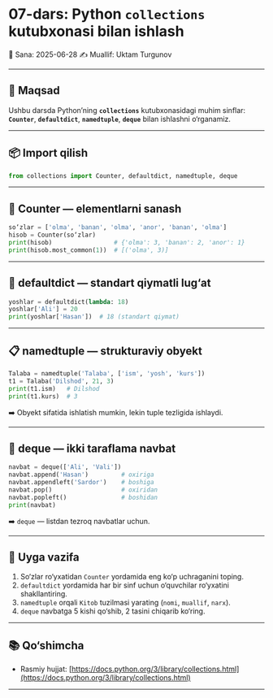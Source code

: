 # 07-dars: Python `collections` kutubxonasi bilan ishlash

📅 Sana: 2025-06-28
✍️ Muallif: Uktam Turgunov

---

## 🎯 Maqsad

Ushbu darsda Python’ning **`collections`** kutubxonasidagi muhim sinflar:
**`Counter`**, **`defaultdict`**, **`namedtuple`**, **`deque`** bilan ishlashni o‘rganamiz.

---

## 📦 Import qilish

```python
from collections import Counter, defaultdict, namedtuple, deque
```

---

## 🧮 Counter — elementlarni sanash

```python
so‘zlar = ['olma', 'banan', 'olma', 'anor', 'banan', 'olma']
hisob = Counter(so‘zlar)
print(hisob)                 # {'olma': 3, 'banan': 2, 'anor': 1}
print(hisob.most_common(1))  # [('olma', 3)]
```

---

## 🧰 defaultdict — standart qiymatli lug‘at

```python
yoshlar = defaultdict(lambda: 18)
yoshlar['Ali'] = 20
print(yoshlar['Hasan'])  # 18 (standart qiymat)
```

---

## 📋 namedtuple — strukturaviy obyekt

```python
Talaba = namedtuple('Talaba', ['ism', 'yosh', 'kurs'])
t1 = Talaba('Dilshod', 21, 3)
print(t1.ism)   # Dilshod
print(t1.kurs)  # 3
```

➡️ Obyekt sifatida ishlatish mumkin, lekin tuple tezligida ishlaydi.

---

## 🔄 deque — ikki taraflama navbat

```python
navbat = deque(['Ali', 'Vali'])
navbat.append('Hasan')         # oxiriga
navbat.appendleft('Sardor')    # boshiga
navbat.pop()                   # oxiridan
navbat.popleft()               # boshidan
print(navbat)
```

➡️ `deque` — listdan tezroq navbatlar uchun.

---

## 📝 Uyga vazifa

1. So‘zlar ro‘yxatidan `Counter` yordamida eng ko‘p uchraganini toping.
2. `defaultdict` yordamida har bir sinf uchun o‘quvchilar ro‘yxatini shakllantiring.
3. `namedtuple` orqali `Kitob` tuzilmasi yarating (`nomi`, `muallif`, `narx`).
4. `deque` navbatga 5 kishi qo‘shib, 2 tasini chiqarib ko‘ring.

---

## 📚 Qo‘shimcha

* Rasmiy hujjat: [https://docs.python.org/3/library/collections.html](https://docs.python.org/3/library/collections.html)

---
